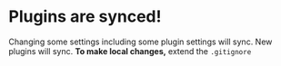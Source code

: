 # Plugins are synced!
Changing some settings including some plugin settings will sync. New plugins will sync.
**To make local changes,** extend the `.gitignore`